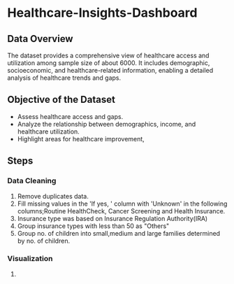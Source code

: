 # Healthcare-Insights-Dashboard
## Data Overview
The dataset provides a comprehensive view of healthcare access and utilization among sample size of about 6000. It includes demographic, socioeconomic, and healthcare-related information, enabling a detailed analysis of healthcare trends and gaps.
## Objective of the Dataset
* Assess healthcare access and gaps.
* Analyze the relationship between demographics, income, and healthcare utilization.
* Highlight areas for healthcare improvement,
## Steps
### Data Cleaning
1. Remove duplicates data.
2. Fill missing values in the 'If yes, ' column with 'Unknown' in the following columns;Routine HealthCheck, Cancer Screening and Health Insurance.
3. Insurance type was based on Insurance Regulation Authority(IRA)
4. Group insurance types with less than 50 as "Others"
5. Group no. of children into small,medium and large families determined by no. of children.
### Visualization
1. 

